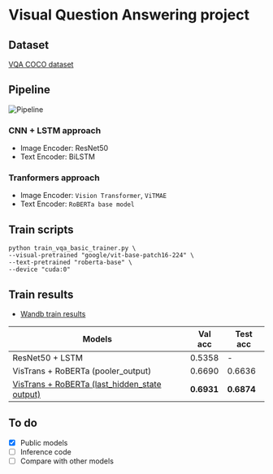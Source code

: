 # Visual Question Answering project

## Dataset
[VQA COCO dataset](https://drive.google.com/file/d/1kc6XNqHZJg27KeBuoAoYj70_1rT92191/view)

## Pipeline

![Pipeline](https://www.mdpi.com/applsci/applsci-13-05079/article_deploy/html/images/applsci-13-05079-g001.png)

### CNN + LSTM approach
+ Image Encoder: ResNet50
+ Text Encoder: BiLSTM


### Tranformers approach
+ Image Encoder: `Vision Transformer`, `ViTMAE`
+ Text Encoder: `RoBERTa base model`

## Train scripts
```
python train_vqa_basic_trainer.py \
--visual-pretrained "google/vit-base-patch16-224" \
--text-pretrained "roberta-base" \
--device "cuda:0"
```

## Train results
+ [Wandb train results](https://wandb.ai/hoannc6/VQA)

| Models | Val acc | Test acc |
|----------|----------|----------|
| ResNet50 + LSTM | 0.5358 | - |
| VisTrans + RoBERTa (pooler_output) | 0.6690 | 0.6636 |
| [VisTrans + RoBERTa (last_hidden_state output)](https://drive.google.com/file/d/1hzeWyj58h8_lDyB-ysD684t_lcHfMQFB/view?usp=sharing) | **0.6931** | **0.6874** |

## To do
- [x] Public models
- [ ] Inference code
- [ ] Compare with other models